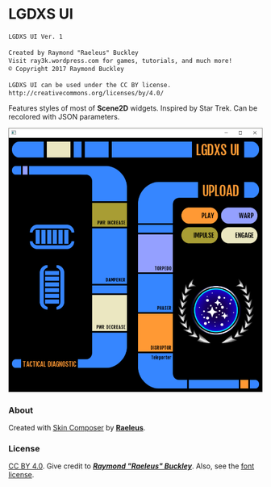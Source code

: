 # LGDXS UI

```
LGDXS UI Ver. 1

Created by Raymond "Raeleus" Buckley
Visit ray3k.wordpress.com for games, tutorials, and much more!
© Copyright 2017 Raymond Buckley

LGDXS UI can be used under the CC BY license.
http://creativecommons.org/licenses/by/4.0/
```

Features styles of most of **Scene2D** widgets. Inspired by Star Trek. Can be recolored with JSON parameters.

![LGDXS](preview.png)

### About

Created with [Skin Composer](https://github.com/raeleus/skin-composer) by [**Raeleus**](https://ray3k.wordpress.com/lgdxs-ui-skin-for-libgdx/).

### License
[CC BY 4.0](http://creativecommons.org/licenses/by/4.0/). Give credit to [***Raymond "Raeleus" Buckley***](https://ray3k.wordpress.com/software/skin-composer-for-libgdx/). Also, see the [font license](FjallaOneRegular.txt).
